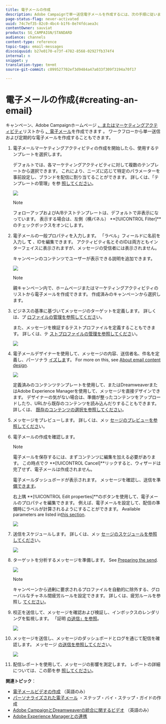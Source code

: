 ```yaml
---
title: 電子メールの作成
description: Adobe Campaignで単一送信電子メールを作成するには、次の手順に従います。
page-status-flag: never-activated
uuid: 74c7ef35-82c0-4bc4-b1f6-8e74fdcaea3c
contentOwner: sauviat
products: SG_CAMPAIGN/STANDARD
audience: channels
content-type: reference
topic-tags: email-messages
discoiquuid: b27e0170-e73f-4782-8568-02927fb374f4
internal: n
snippet: y
translation-type: tm+mt
source-git-commit: c099527702ef3d9484a47a033f309f3194a70f17

---
```



# 電子メールの作成{#creating-an-email}

キャンペーン、Adobe Campaignホームページ [、またはマーケティングアクティビティ](../../start/using/marketing-activities.md#creating-a-marketing-activity)リストから [、電子メール](../../start/using/interface-description.md#home-page)を作成できます [](../../start/using/marketing-activities.md#about-marketing-activities)。 ワークフローから単一送信および定期的な電子メールを作成することもできます。

1. 電子メールマーケティングアクティビティの作成を開始したら、使用するテンプレートを選択します。

   デフォルトでは、各マーケティングアクティビティに対して複数のテンプレートから選択できます。 これにより、ニーズに応じて特定のパラメーターを事前設定し、ブランドを配信に割り当てることができます。 詳しくは、「テンプレートの管理」を参 [照してください](../../start/using/marketing-activity-templates.md)。

   ![](assets/email_creation_1.png)

   >[!NOTE]
   >
   >フォローアップおよびA/Bテストテンプレートは、デフォルトで非表示になっています。 表示する場合は、左側（横パネル） **[!UICONTROL Filter]**のチェックボックスをオンにします。

1. 電子メールの一般プロパティを入力します。 「ラベル」フィールドに名前を入力し **て** 、IDを編集できます。 アクティビティ名とそのIDは両方ともインターフェイスに表示されますが、メッセージの受信者には表示されません。

   キャンペーンのコンテンツでユーザーが表示できる説明を追加できます。

   ![](assets/email_creation_2.png)

   >[!NOTE]
   >
   >親キャンペーン内で、ホームページまたはマーケティングアクティビティのリストから電子メールを作成できます。 作成済みのキャンペーンから選択します。

1. ビジネスの基準に基づいてメッセージのターゲットを定義します。 詳しくは、プ [ロファイルの管理を参照してくださ](../../audiences/using/about-profiles.md)い。

   また、メッセージを検証するテストプロファイルを定義することもできます。 詳しくは、テ [ストプロファイルの管理を参照してくださ](../../sending/using/managing-test-profiles-and-sending-proofs.md#managing-test-profiles)い。

   ![](assets/email_creation_3.png)

1. 電子メールデザイナーを使用して、メッセージの内容、送信者名、件名を定義し、パーソナラ [イズしま](../../designing/using/designing-content-in-adobe-campaign.md)す。 For more on this, see [About email content design](../../designing/using/designing-content-in-adobe-campaign.md).

   ![](assets/email_creation_4.png)

   定義済みのコンテンツテンプレートを使用して、またはDreamweaverまたはAdobe Experience Managerを使用して、メッセージを直接デザインできます。 デザイナーの気がない場合は、準備が整ったコンテンツをアップロードしたり、URLから既存のコンテンツを読み込んだりすることもできます。 詳しくは、 [既存のコンテンツの選択を参照してください](../../designing/using/using-existing-content.md)。

1. メッセージをプレビューします。 詳しくは、メッ [セージのプレビューを参照してくださ](../../sending/using/previewing-messages.md)い。
1. 電子メールの作成を確認します。

   >[!NOTE]
   >
   >電子メールを保存するには、まずコンテンツに編集を加える必要があります。 この時点でク **[!UICONTROL Cancel]**リックすると、ウィザードは完了せず、電子メールは作成されません。

   電子メールダッシュボードが表示されます。 メッセージを確認し、送信を準 [備できます](../../sending/using/preparing-the-send.md)。

   右上隅 **[!UICONTROL Edit properties]**のボタンを使用して、電子メールのプロパティを編集できます。 例えば、電子メールを設定して、配信の準備時にラベルが計算されるようにすることができます。  Available parameters are listed in[this section](../../administration/using/configuring-email-channel.md#list-of-email-properties).

   ![](assets/delivery_dashboard_2.png)

1. 送信をスケジュールします。 詳しくは、メッ [セージのスケジュールを参照してくださ](../../sending/using/about-scheduling-messages.md)い。

   ![](assets/delivery_planning.png)

1. ターゲットを分析するメッセージを準備します。 See [Preparing the send](../../sending/using/confirming-the-send.md).

   ![](assets/preparing_delivery_2.png)

   >[!NOTE]
   >
   >キャンペーンから過剰に要求されるプロファイルを自動的に除外する、グローバルなチャネル間疲労ルールを設定できます。 詳しくは、疲労ルールを参照し [てください](../../administration/using/fatigue-rules.md)。

1. 校正を送信して、メッセージを確認および検証し、インボックスのレンダリングを監視します。 「証明 [の送信」を参照](../../sending/using/managing-test-profiles-and-sending-proofs.md#sending-proofs)。

   ![](assets/bat_select.png)

1. メッセージを送信し、メッセージのダッシュボードとログを通じて配信を確認します。 メッセージ [の送信を参照してくださ](../../sending/using/confirming-the-send.md)い。

   ![](assets/confirm_delivery.png)

1. 配信レポートを使用して、メッセージの影響を測定します。 レポートの詳細については、この節を参 [照してください](../../reporting/using/about-dynamic-reports.md)。

**関連トピック**：

* [電子メールビデオの作成](https://helpx.adobe.com/campaign/kt/acs/using/acs-create-email-from-homepage-feature-video-use.html) （英語のみ）
* [パーソナライズされた電子メール](https://helpx.adobe.com/campaign/kb/acs-get-started-with-emails.html) ・ステップ・バイ・ステップ・ガイドの作成
* [Adobe CampaignとDreamweaverの統合に関するビデオ](https://helpx.adobe.com/campaign/kt/acs/using/acs-dreamweaver-integration-feature-video-use.html) （英語のみ）
* [Adobe Experience Managerとの連携](../../integrating/using/integrating-with-experience-manager.md)
